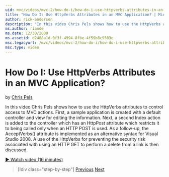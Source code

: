 ```yaml
---
uid: mvc/videos/mvc-2/how-do-i/how-do-i-use-httpverbs-attributes-in-an-mvc-application
title: "How Do I: Use HttpVerbs Attributes in an MVC Application? | Microsoft Docs"
author: rick-anderson
description: "In this video Chris Pels shows how to use the HttpVerbs attributes to control access to MVC actions. First, a sample application is created with a default co..."
ms.author: riande
ms.date: 12/30/2009
ms.assetid: d2488a1d-0f3f-4994-8fbe-4f59b8c9503e
msc.legacyurl: /mvc/videos/mvc-2/how-do-i/how-do-i-use-httpverbs-attributes-in-an-mvc-application
msc.type: video
---
```

# How Do I: Use HttpVerbs Attributes in an MVC Application?

by [Chris Pels](https://twitter.com/chrispels)

In this video Chris Pels shows how to use the HttpVerbs attributes to control access to MVC actions. First, a sample application is created with a default controller and view for editing the information. Next, a second Index action is added to the controller which has an HttpPost attribute which restricts it to being called only when an HTTP POST is used. As a follow-up, the AcceptVerbs() attribute is implemented as an alternative syntax for Visual Studio 2008. A use of the HttpVerbs for preventing the security risk associated with using an HTTP GET to perform a delete from a link is then discussed.

[&#9654; Watch video (16 minutes)](https://channel9.msdn.com/Blogs/ASP-NET-Site-Videos/how-do-i-use-httpverbs-attributes-in-an-mvc-application)

> [!div class="step-by-step"]
> [Previous](how-do-i-work-with-model-binders-in-an-mvc-application.md)
> [Next](mvc2-html-encoding.md)
